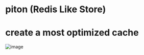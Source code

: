 # piton (Redis Like Store)
# create a most optimized cache
![image](https://github.com/user-attachments/assets/d437a4f9-d6d1-4490-ae47-9c2bb3ab6e4f)
